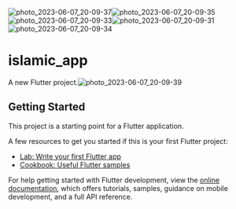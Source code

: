 

![photo_2023-06-07_20-09-37](https://github.com/MohamedElshalkany/islamic-app/assets/127790953/0384a0da-f5dc-40f0-ab9e-a2af2d511621)![photo_2023-06-07_20-09-35](https://github.com/MohamedElshalkany/islamic-app/assets/127790953/3b37ef03-9285-4a19-a23c-dc175352c996)
![photo_2023-06-07_20-09-33](https://github.com/MohamedElshalkany/islamic-app/assets/127790953/cbe4ee87-5a79-41fe-9c04-832cb2029152)![photo_2023-06-07_20-09-31](https://github.com/MohamedElshalkany/islamic-app/assets/127790953/bd5d9bcc-b756-4f80-9c3b-a1c3f18db0e0)![photo_2023-06-07_20-09-34](https://github.com/MohamedElshalkany/islamic-app/assets/127790953/1c6bad46-c92c-4114-9428-226d2052e5fa)




# islamic_app

A new Flutter project.![photo_2023-06-07_20-09-39](https://github.com/MohamedElshalkany/islamic-app/assets/127790953/4b39014a-d01d-4869-8b32-0f9536b5ee0a)


## Getting Started

This project is a starting point for a Flutter application.

A few resources to get you started if this is your first Flutter project:

- [Lab: Write your first Flutter app](https://docs.flutter.dev/get-started/codelab)
- [Cookbook: Useful Flutter samples](https://docs.flutter.dev/cookbook)

For help getting started with Flutter development, view the
[online documentation](https://docs.flutter.dev/), which offers tutorials,
samples, guidance on mobile development, and a full API reference.
